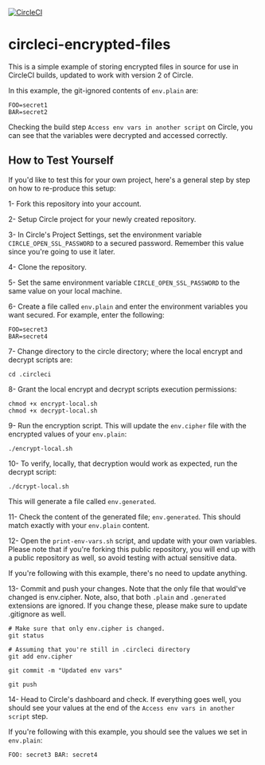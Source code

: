 [![CircleCI](https://circleci.com/gh/muhammed-sayadi/circleci-encrypted-files.svg?style=svg)](https://circleci.com/gh/muhammed-sayadi/circleci-encrypted-files)

# circleci-encrypted-files

This is a simple example of storing encrypted files in source for use in CircleCI builds, updated to work with
version 2 of Circle.

In this example, the git-ignored contents of `env.plain` are:

```
FOO=secret1
BAR=secret2

```

Checking the build step `Access env vars in another script` on Circle, you can see that the variables were decrypted
and accessed correctly.

## How to Test Yourself

If you'd like to test this for your own project, here's a general step by step on how to re-produce this setup:

1- Fork this repository into your account.

2- Setup Circle project for your newly created repository.

3- In Circle's Project Settings, set the environment variable `CIRCLE_OPEN_SSL_PASSWORD` to a secured password.
Remember this value since you're going to use it later.

4- Clone the repository.

5- Set the same environment variable `CIRCLE_OPEN_SSL_PASSWORD` to the same value on your local machine.

6- Create a file called `env.plain` and enter the environment variables you want secured. For example, enter the
following:
```
FOO=secret3
BAR=secret4

```

7- Change directory to the circle directory; where the local encrypt and decrypt scripts are:
```
cd .circleci
```

8- Grant the local encrypt and decrypt scripts execution permissions:
```
chmod +x encrypt-local.sh
chmod +x decrypt-local.sh
```

9- Run the encryption script. This will update the `env.cipher` file with the encrypted values of your `env.plain`:
```
./encrypt-local.sh
``` 

10- To verify, locally, that decryption would work as expected, run the decrypt script:
```
./dcrypt-local.sh
```
This will generate a file called `env.generated`.

11- Check the content of the generated file; `env.generated`. This should match exactly with your `env.plain` content.

12- Open the `print-env-vars.sh` script, and update with your own variables. Please note that if you're forking this
public repository, you will end up with a public repository as well, so avoid testing with actual sensitive data.

If you're following with this example, there's no need to update anything.

13- Commit and push your changes. Note that the only file that would've changed is env.cipher. Note, also, that both
`.plain` and `.generated` extensions are ignored. If you change these, please make sure to update .gitignore as well.

```
# Make sure that only env.cipher is changed.
git status
```

```
# Assuming that you're still in .circleci directory
git add env.cipher
```

```
git commit -m "Updated env vars"
```

```
git push
```

14- Head to Circle's dashboard and check. If everything goes well, you should see your values at the end of the
`Access env vars in another script` step.

If you're following with this example, you should see the values we set in `env.plain`:
```
FOO: secret3 BAR: secret4
```
 